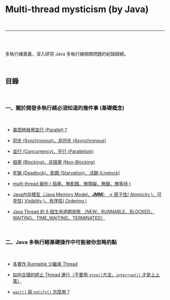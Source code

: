 # Multi-thread mysticism (by Java)

<br>

---

<br>
<br>

多執行緒奧義，深入研究 Java 多執行緒相關問題的紀錄歸總。

<br>

## 目錄

<br>

### 一、關於開發多執行緒必須知道的幾件事 (基礎概念)

 <br>

* [甚麼時候用並行 (Parallel) ?](note/basic/whenToUseParallel.md)

* [同步 (Synchronous)、非同步 (Asynchronous)](note/basic/synchronousAndAsynchronous.md)

* [並行 (Concurrency)、平行 (Parallelism)](note/basic/concurrencyAndParallelism.md)

* [阻塞 (Blocking)、非阻塞 (Non-Blocking)](note/basic/blockingAndNonBlocking.md)

* [死鎖 (Deadlock)、飢餓 (Starvation)、活鎖 (Livelock)](note/basic/deadlockStarvationLivelock.md)

* [mulit-thread 級別 ( 阻塞、無飢餓、無障礙、無鎖、無等待 )](note/basic/multiThreadGrading.md)

* [Java内存模型（Java Memory Model，__JMM__）
  -> 原子性( Atomicity )、可見性( Visibility )、有序性( Ordering )](note/basic/JMM.md)

* [Java Thread 的 6 個生命週期狀態 （NEW、RUNNABLE、BLOCKED、WAITING、TIME_WAITING、TERMINATED）](note/basic/threadsLifeCycle.md)

  <br>
  
### 二、Java 多執行緒基礎操作中可能被你忽略的點

  <br>

  * [多實作 Runnable 少繼承 Thread](note/likelyToBeIgnore/runnableVsThread.md)

  * [如何合理的終止 Thread 運行（不要用 `stop()`方法，`interrupt()` 才是上上策）](note/likelyToBeIgnore/howToWStopThread.md)

  * [`wait()` 與 `notify()` 怎麼用 ?](note/likelyToBeIgnore/waitAndNotify.md)